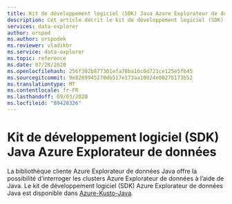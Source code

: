 ```yaml
---
title: Kit de développement logiciel (SDK) Java Azure Explorateur de données Azure Explorateur de données
description: Cet article décrit le kit de développement logiciel (SDK) Java Azure Explorateur de données.
services: data-explorer
author: orspod
ms.author: orspodek
ms.reviewer: vladikbr
ms.service: data-explorer
ms.topic: reference
ms.date: 07/28/2020
ms.openlocfilehash: 256f302b877301efa78ba16c0d721ce125e5fb45
ms.sourcegitcommit: 9e0289945270db517e173aa10024e0027b173b52
ms.translationtype: MT
ms.contentlocale: fr-FR
ms.lasthandoff: 09/03/2020
ms.locfileid: "89428326"
---
```

# <a name="azure-data-explorer-java-sdk"></a>Kit de développement logiciel (SDK) Java Azure Explorateur de données

La bibliothèque cliente Azure Explorateur de données Java offre la possibilité d’interroger les clusters Azure Explorateur de données à l’aide de Java.
Le kit de développement logiciel (SDK) Azure Explorateur de données Java est disponible dans [Azure-Kusto-Java](https://github.com/Azure/azure-kusto-java).
